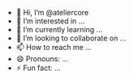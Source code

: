 - 👋 Hi, I’m @ateliercore
- 👀 I’m interested in ...
- 🌱 I’m currently learning ...
- 💞️ I’m looking to collaborate on ...
- 📫 How to reach me ...
- 😄 Pronouns: ...
- ⚡ Fun fact: ...

<!---
ateliercore/ateliercore is a ✨ special ✨ repository because its `README.md` (this file) appears on your GitHub profile.
You can click the Preview link to take a look at your changes.
--->
